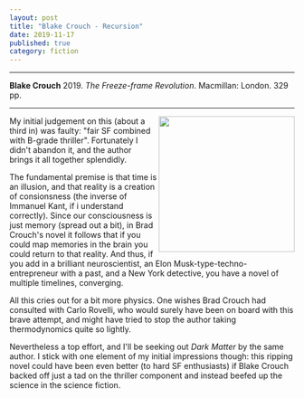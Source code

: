 ```yaml
---
layout: post
title: "Blake Crouch - Recursion"
date: 2019-11-17
published: true
category: fiction
---
```



***
<b>Blake Crouch</b> 2019. _The Freeze-frame Revolution_. Macmillan: London. 329 pp.

***

<img align="right" width="240" src="https://panmacmillanapi.blob.core.windows.net/pmapi/e12a8195-4610-4b2d-fa9f-08d58e45775c/editions/70c0cbe9-5c0a-45f3-ca31-08d64e05c798/original_400_600.jpg" alt="">  

My initial judgement on this (about a third in) was faulty: "fair SF combined with B-grade thriller".  Fortunately I didn't abandon it, and the author brings it all together splendidly.  

The fundamental premise is that time is an illusion, and that reality is a creation of consionsness (the inverse of Immanuel Kant, if i understand correctly). Since our consciousness is just memory (spread out a bit), in Brad Crouch's novel it follows that if you could map memories in the brain you could return to that reality. And thus, if you add in a brilliant neuroscientist, an Elon Musk-type-techno-entrepreneur with a past, and a New York detective, you have a novel of multiple timelines, converging.

All this cries out for a bit more physics.  One wishes Brad Crouch had consulted with Carlo Rovelli, who would surely have been on board with this brave attempt, and might have tried to stop the author taking thermodynomics quite so lightly.

Nevertheless a top effort, and I'll be seeking out _Dark Matter_ by the same author.  I stick with one element of my initial impressions though: this ripping novel could have been even better (to hard SF enthusiasts) if Blake Crouch backed off just a tad on the thriller component and instead beefed up the science in the science fiction.


